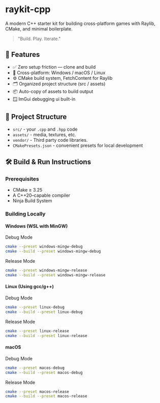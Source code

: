 # raykit-cpp
A modern C++ starter kit for building cross-platform games with Raylib, CMake, and minimal boilerplate.
> "Build. Play. Iterate."

## 🧩 Features
* ✅ Zero setup friction — clone and build
* 🎯 Cross-platform: Windows / macOS / Linux
* ⚙️ CMake build system, FetchContent for Raylib
* 🗂️ Organized project structure (src / assets)
* 📦 Auto-copy of assets to build output
* 🪟 ImGui debugging ui built-in
  
## 📂 Project Structure
* `src/` - your `.cpp` and `.hpp` code
* `assets/` - media, textures, etc.
* `vendor/` - Third party code libraries.
* `CMakePresets.json` - convenient presets for local development

## 🛠️ Build & Run Instructions
### Prerequisites
* CMake ≥ 3.25
* A C++20–capable compiler
* Ninja Build System

### Building Locally 
#### Windows (WSL with MinGW)
Debug Mode
```bash
cmake --preset windows-mingw-debug
cmake --build --preset windows-mingw-debug
```
Release Mode
```bash
cmake --preset windows-mingw-release
cmake --build --preset windows-mingw-release
```

#### Linux (Using gcc/g++)
Debug Mode
```bash
cmake --preset linux-debug
cmake --build --preset linux-debug
```
Release Mode
```bash
cmake --preset linux-release
cmake --build --preset linux-release
```

#### macOS
Debug Mode
```bash
cmake --preset macos-debug
cmake --build --preset macos-debug
```
Release Mode
```bash
cmake --preset macos-release
cmake --build --preset macos-release
```
